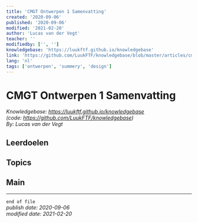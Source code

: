 ```yaml
---
title: 'CMGT Ontwerpen 1 Samenvatting'
created: '2020-09-06'
published: '2020-09-06'
modified: '2021-02-20'
author: 'Lucas van der Vegt'
teacher: ''
modifiedby: ['', '']
knowledgebase: 'https://luukftf.github.io/knowledgebase'
link: 'https://github.com/LuukFTF/knowledgebase/blob/master/articles/cmgt/design/theory/cmgt-ont01-summary.md'
lang: 'nl'
tags: ['ontwerpen', 'summery', 'design']
---
```


# CMGT Ontwerpen 1 Samenvatting

*Knowledgebase: https://luukftf.github.io/knowledgebase*  
*(code: https://github.com/LuukFTF/knowledgebase)*  
*By: Lucas van der Vegt*  

## Leerdoelen

## Topics

## Main

---
`end of file`  
*publish date: 2020-09-06*  
*modified date: 2021-02-20*  
  
<!-- LINKS -->
